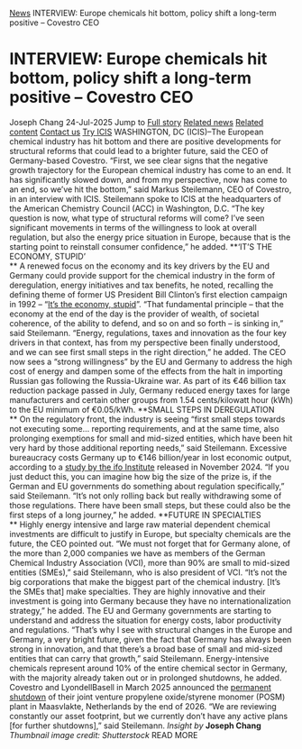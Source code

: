 [News](https://www.icis.com/explore/resources/news/) INTERVIEW: Europe chemicals hit bottom, policy shift a long-term positive – Covestro CEO
# INTERVIEW: Europe chemicals hit bottom, policy shift a long-term positive – Covestro CEO
Joseph Chang
24-Jul-2025
Jump to
[Full story](https://www.icis.com/explore/resources/news/2025/07/24/11121865/interview-europe-chemicals-hit-bottom-policy-shift-a-long-term-positive-covestro-ceo/#full-story)
[Related news](https://www.icis.com/explore/resources/news/2025/07/24/11121865/interview-europe-chemicals-hit-bottom-policy-shift-a-long-term-positive-covestro-ceo/#related-articles)
[Related content](https://www.icis.com/explore/resources/news/2025/07/24/11121865/interview-europe-chemicals-hit-bottom-policy-shift-a-long-term-positive-covestro-ceo/#related-contents)
[Contact us](https://www.icis.com/explore/resources/news/2025/07/24/11121865/interview-europe-chemicals-hit-bottom-policy-shift-a-long-term-positive-covestro-ceo/#contact-us)
[Try ICIS](https://www.icis.com/explore/contact/try-icis-today/?intcmp=individual-news_try-icis)
WASHINGTON, DC (ICIS)–The European chemical industry has hit bottom and there are positive developments for structural reforms that could lead to a brighter future, said the CEO of Germany-based Covestro. 
“First, we see clear signs that the negative growth trajectory for the European chemical industry has come to an end. It has significantly slowed down, and from my perspective, now has come to an end, so we’ve hit the bottom,” said Markus Steilemann, CEO of Covestro, in an interview with ICIS. 
Steilemann spoke to ICIS at the headquarters of the American Chemistry Council (ACC) in Washington, D.C. 
“The key question is now, what type of structural reforms will come? I’ve seen significant movements in terms of the willingness to look at overall regulation, but also the energy price situation in Europe, because that is the starting point to reinstall consumer confidence,” he added. 
**‘IT’S THE ECONOMY, STUPID’  
** A renewed focus on the economy and its key drivers by the EU and Germany could provide support for the chemical industry in the form of deregulation, energy initiatives and tax benefits, he noted, recalling the defining theme of former US President Bill Clinton’s first election campaign in 1992 – “[It’s the economy, stupid](https://en.wikipedia.org/wiki/It%27s_the_economy,_stupid)”. 
“That fundamental principle – that the economy at the end of the day is the provider of wealth, of societal coherence, of the ability to defend, and so on and so forth – is sinking in,” said Steilemann. 
“Energy, regulations, taxes and innovation as the four key drivers in that context, has from my perspective been finally understood, and we can see first small steps in the right direction,” he added. 
The CEO now sees a “strong willingness” by the EU and Germany to address the high cost of energy and dampen some of the effects from the halt in importing Russian gas following the Russia-Ukraine war. 
As part of its €46 billion tax reduction package passed in July, Germany reduced energy taxes for large manufacturers and certain other groups from 1.54 cents/kilowatt hour (kWh) to the EU minimum of €0.05/kWh. 
**SMALL STEPS IN DEREGULATION  
** On the regulatory front, the industry is seeing “first small steps towards not executing some… reporting requirements, and at the same time, also prolonging exemptions for small and mid-sized entities, which have been hit very hard by those additional reporting needs,” said Steilemann. 
Excessive bureaucracy costs Germany up to €146 billion/year in lost economic output, according to a [ study by the ifo Institute](https://www.ifo.de/en/press-release/2024-11-14/bureaucracy-germany-costs-146-billion-euros-year-lost-economic-output) released in November 2024. 
“If you just deduct this, you can imagine how big the size of the prize is, if the German and EU governments do something about regulation specifically,” said Steilemann. 
“It’s not only rolling back but really withdrawing some of those regulations. There have been small steps, but these could also be the first steps of a long journey,” he added. 
**FUTURE IN SPECIALTIES  
** Highly energy intensive and large raw material dependent chemical investments are difficult to justify in Europe, but specialty chemicals are the future, the CEO pointed out. 
“We must not forget that for Germany alone, of the more than 2,000 companies we have as members of the German Chemical Industry Association (VCI), more than 90% are small to mid-sized entities (SMEs),” said Steilemann, who is also president of VCI. 
“It’s not the big corporations that make the biggest part of the chemical industry. [It’s the SMEs that] make specialties. They are highly innovative and their investment is going into Germany because they have no internationalization strategy,” he added. 
The EU and Germany governments are starting to understand and address the situation for energy costs, labor productivity and regulations. 
“That’s why I see with structural changes in the Europe and Germany, a very bright future, given the fact that Germany has always been strong in innovation, and that there’s a broad base of small and mid-sized entities that can carry that growth,” said Steilemann. 
Energy-intensive chemicals represent around 10% of the entire chemical sector in Germany, with the majority already taken out or in prolonged shutdowns, he added. 
Covestro and LyondellBasell in March 2025 announced the [ permanent shutdown](https://www.covestro.com/press/lyondellbasell-and-covestro-announce-permanent-closure-of-po11-unit-at-maasvlakte-netherlands/) of their joint venture propylene oxide/styrene monomer (POSM) plant in Maasvlakte, Netherlands by the end of 2026. 
“We are reviewing constantly our asset footprint, but we currently don’t have any active plans [for further shutdowns],” said Steilemann. 
_Insight by_ **Joseph Chang**
_Thumbnail image credit: Shutterstock_
READ MORE